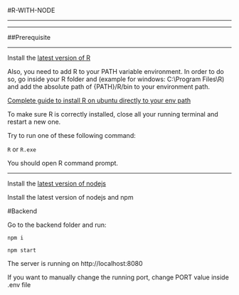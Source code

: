 #R-WITH-NODE

__________________

__________________

##Prerequisite

____________________

Install the [latest version of R](https://cran.r-project.org/bin/windows/base/)

Also, you need to add R to your PATH variable environment. In order to do so, 
go inside your R folder and (example for windows: C:\Program Files\R) and add the
absolute path of {PATH}/R/bin to your environment path.

[Complete guide to install R on ubuntu directly to your env path](https://www.digitalocean.com/community/tutorials/how-to-install-r-on-ubuntu-20-04-fr)

To make sure R is correctly installed, close all your running terminal and restart a new one.

Try to run one of these following command:

`R` or `R.exe`

You should open R command prompt.

_________________________

Install the [latest version of nodejs](https://nodejs.org/en/download/)




Install the latest version of nodejs and npm


#Backend

Go to the backend folder and run:

`npm i`

`npm start`

The server is running on http://localhost:8080

If you want to manually change the running port, change PORT value inside .env file

